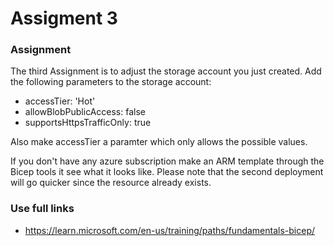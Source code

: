 # Assigment 3

### Assignment
The third Assignment is to adjust the storage account you just created. Add the following parameters to the storage account:

- accessTier: 'Hot'
- allowBlobPublicAccess: false
- supportsHttpsTrafficOnly: true

Also make accessTier a paramter which only allows the possible values.

If you don't have any azure subscription make an ARM template through the Bicep tools it see what it looks like. Please note that the second deployment will go quicker since the resource already exists.

### Use full links

- https://learn.microsoft.com/en-us/training/paths/fundamentals-bicep/